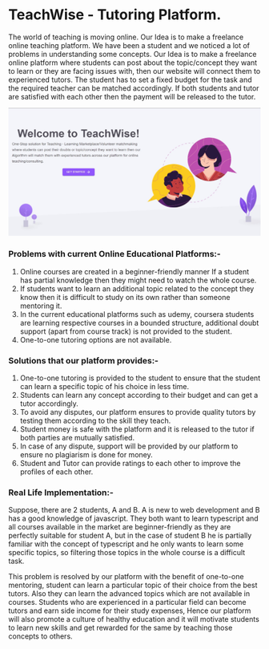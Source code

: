 # TeachWise - Tutoring Platform.

The world of teaching is moving online. Our Idea is to make a freelance online teaching platform. We have been a student and we noticed a lot of problems in understanding some concepts. Our Idea is to make a freelance online platform where students can post about the topic/concept they want to learn or they are facing issues with, then our website will connect them to experienced tutors. The student has to set a fixed budget for the task and the required teacher can be matched accordingly. If both students and tutor are satisfied with each other then the payment will be released to the tutor.

![Banner Teachwise](https://github.com/lovishtater/TeachWise/blob/lovishtater-patch-1/public/images/pages/teachwise_banner.jpg)

### Problems with current Online Educational Platforms:-
1. Online courses are created in a beginner-friendly manner  If a student has partial knowledge then they might need to watch the whole course.
2. If students want to learn an additional topic related to the concept they know then it is difficult to study on its own rather than someone mentoring it.
3. In the current educational platforms such as udemy, coursera students are learning respective courses in a bounded structure, additional doubt support (apart from course track) is not provided to the student.
4. One-to-one tutoring options are not available.

### Solutions that our platform provides:-
1. One-to-one tutoring is provided to the student to ensure that the student can learn a specific topic of his choice in less time.
2. Students can learn any concept according to their budget and can get a tutor accordingly.
3. To avoid any disputes, our platform ensures to provide quality tutors by testing them according to the skill they teach.
4. Student money is safe with the platform and it is released to the tutor if both parties are mutually satisfied.
5. In case of any dispute, support will be provided by our platform to ensure no plagiarism is done for money.
6. Student and Tutor can provide ratings to each other to improve the profiles of each other.


### Real Life Implementation:-
Suppose, there are 2 students, A and B. A is new to web development and B has a good knowledge of javascript. They both want to learn typescript and all courses available in the market are beginner-friendly as they are perfectly suitable for student A, but in the case of student B he is partially familiar with the concept of typescript and he only wants to learn some specific topics, so filtering those topics in the whole course is a difficult task.

This problem is resolved by our platform with the benefit of one-to-one mentoring, student can learn a particular topic of their choice from the best tutors. Also they can learn the advanced topics which are not available in courses. 
Students who are experienced in a particular field can become tutors and earn side income for their study expenses,
Hence our platform will also promote a culture of healthy education and it will motivate students to learn new skills and get rewarded for the same by teaching those concepts to others.

